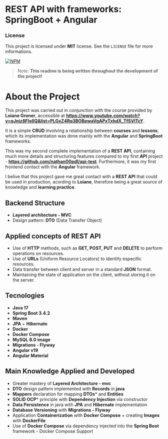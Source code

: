 # REST API with frameworks: **SpringBoot** + **Angular** 


### License

This project is licensed under **MIT** license. See the `LICENSE` file for more informations. 

[![NPM](https://img.shields.io/npm/l/react)](https://github.com/nathan00pdl/crud-angular-spring/blob/main/LICENSE) 


> Note: **This readme is being written throughout the development of the project!**


# About the Project

This project was carried out in conjunction with the course provided by **Loiane Groner**, accessible at **https://www.youtube.com/watch?v=qJnjz8FIs6Q&list=PLGxZ4Rq3BOBpwaVgAPxTxhdX_TfSVlTcY**.

It is a simple **CRUD** involving a relationship between **courses** and **lessons**, which its implementation was done mainly with the **Angular** and **SpringBoot** frameworks.

This was my second complete implementation of a **REST API**, containing much more details and structuring features compared to my first **API** project - **https://github.com/nathan00pdl/api-test**. Furthermore, it was my first frontend contact with the **Angular** framework.

I belive that this project gave me great contact with a **REST API** that could be used in production, acording to **Loiane**, therefore being a great source of knowledge and **learning practice**. 

## Backend Structure
- **Layered architecture - MVC**
- Design pattern: **DTO** (Data Transfer Object)

## Applied concepts of REST API 
- Use of **HTTP** methods, such as **GET, POST, PUT** and **DELETE** to perform operations on resources.
- Use of **URLs** (Uniform Resource Locators) to identify especific resources.
- Data transfer between client and server in a standard **JSON** format.
- Maintaining the state of application on the client, without storing it on the server.

## Tecnologies
- **Java 17**
- **Spring Boot 3.4.2**
- **Maven**
- **JPA** + **Hibernate**
- **Docker**
- **Docker Compose**
- **MySQL 8.0 image**
- **Migrations - Flyway**
- **Angular v19**
- **Angular Material**

## Main Knowledge Applied and Developed
- Greater mastery of **Layered Architecture - mvc**
- **DTO** design pattern implemented with **Records** in **java**
- **Mappers** declaration for mapping **DTOs*** and **Entities**
- **SOLID OCP*** principle with **Dependency Injection** via constructor
- **Data Persistence** in java with **JPA** and **Hibernate** implementation
- **Database Versioning** with **Migrations - Flyway**
- Application **Containerization** with **Docker Compose** + creating **Images** with **DockerFile**
- Use of **Docker Compose** via dependency injected into the **Spring Boot** framework - Docker Compose Support 
